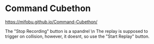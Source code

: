 # Command Cubethon
 
https://mifobu.github.io/Command-Cubethon/

The "Stop Recording" button is a spandrel \n
The replay is supposed to trigger on collision, however, it doesnt, so use the "Start Replay" button.
